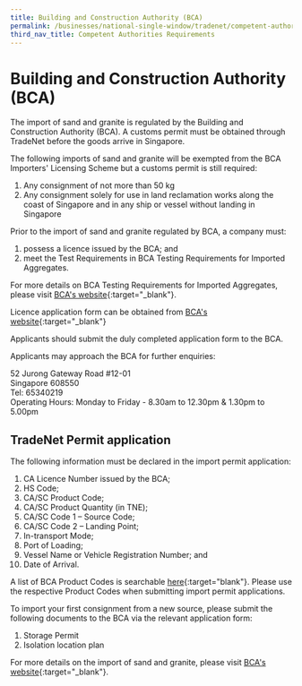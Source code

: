 ```yaml
---
title: Building and Construction Authority (BCA)
permalink: /businesses/national-single-window/tradenet/competent-authorities-requirements/BCA/
third_nav_title: Competent Authorities Requirements
---
```

# Building and Construction Authority (BCA)

The import of sand and granite is regulated by the Building and Construction Authority (BCA). A customs permit must be obtained through TradeNet before the goods arrive in Singapore.

The following imports of sand and granite will be exempted from the BCA Importers' Licensing Scheme but a customs permit is still required:

1.  Any consignment of not more than 50 kg
2.  Any consignment solely for use in land reclamation works along the coast of Singapore and in any ship or vessel without landing in Singapore

Prior to the import of sand and granite regulated by BCA, a company must:

1.  possess a licence issued by the BCA; and
2.  meet the Test Requirements in BCA Testing Requirements for Imported Aggregates.

For more details on BCA Testing Requirements for Imported Aggregates, please visit  [BCA's website](https://www.bca.gov.sg/importerslicensing/samplingevaluation.html){:target="_blank"}.

Licence application form can be obtained from [BCA's website](http://www.bca.gov.sg/ImportersLicensing/Importerslicensing.html){:target="_blank"}

Applicants should submit the duly completed application form to the BCA.

Applicants may approach the BCA for further enquiries:

52 Jurong Gateway Road #12-01  
    Singapore 608550  
    Tel: 65340219		
Operating Hours: Monday to Friday - 8.30am to 12.30pm & 1.30pm to 5.00pm
		
## TradeNet Permit application  
  
The following information must be declared in the import permit application:

1.  CA Licence Number issued by the BCA;
2.  HS Code;
3.  CA/SC Product Code;
4.  CA/SC Product Quantity (in TNE);
5.  CA/SC Code 1 – Source Code;
6.  CA/SC Code 2 – Landing Point;
7.  In-transport Mode;
8.  Port of Loading;
9.  Vessel Name or Vehicle Registration Number; and
10.  Date of Arrival.

A list of BCA Product Codes is searchable [here](https://www.tradenet.gov.sg/tradenet/portlets/search/searchHSCA/searchInitHSCA.do){:target="blank"}. Please use the respective Product Codes when submitting import permit applications.

To import your first consignment from a new source, please submit the following documents to the BCA via the relevant application form:

1.  Storage Permit
2.  Isolation location plan

For more details on the import of sand and granite, please visit [BCA's website](http://www.bca.gov.sg/ImportersLicensing/Importerslicensing.html){:target="_blank"}.